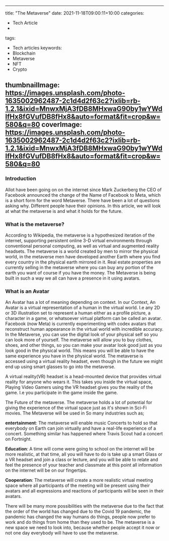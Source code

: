 
---
title: "The Metaverse"
date: 2021-11-18T09:00:11+10:00
categories:
- Tech Article
- 
tags:
- Tech articles 
keywords: 
- Blockchain
- Metaverse
- NFT
- Crypto

thumbnailImage: https://images.unsplash.com/photo-1635002962487-2c1d4d2f63c2?ixlib=rb-1.2.1&ixid=MnwxMjA3fDB8MHxwaG90by1wYWdlfHx8fGVufDB8fHx8&auto=format&fit=crop&w=580&q=80
coverImage: https://images.unsplash.com/photo-1635002962487-2c1d4d2f63c2?ixlib=rb-1.2.1&ixid=MnwxMjA3fDB8MHxwaG90by1wYWdlfHx8fGVufDB8fHx8&auto=format&fit=crop&w=580&q=80
---
### Introduction
Allot have been going on on the internet since Mark Zuckerberg the CEO of Facebook announced the change of the Name of Facebook to Meta, which is a short form for the word Metaverse. There have been a lot of questions asking why. Different people have their opinions. In this article, we will look at what the metaverse is and what it holds for the future.

### What is the metaverse?
According to Wikipedia, the metaverse is a hypothesized iteration of the internet, supporting persistent online 3-D virtual environments through conventional personal computing, as well as virtual and augmented reality headsets.
The metaverse is a world created by men to mirror the physical world, in the metaverse men have developed another Earth where you find every country in the physical earth mirrored in it. Real estate properties are currently selling in the metaverse where you can buy any portion of the earth you want of course if you have the money.
The Metaverse is being built in such a way we all can have a presence in it using avatars.

### What is an Avatar 
An Avatar has a lot of meaning depending on context. In our Context,
An Avatar is a virtual representation of a human in the virtual world. I.e any 2D or  3D illustration set to represent a human either as a profile picture, a character in a game, or whatsoever virtual platform can be called an avatar. Facebook (now Meta) is currently experimenting with codex avatars that reconstruct human appearance in the virtual world with incredible accuracy. In the Metaverse, you can use the digital look of your physical self so you can look more of yourself. The metaverse will allow you to buy clothes, shoes, and other things, so you can make your avatar look good just as you look good in the physical world. This means you will be able to have the same experience you have in the physical world. The metaverse is accessed using a virtual reality headset, even though in the future we might end up using smart glasses to go into the metaverse.

A virtual reality(VR) headset is a head-mounted device that provides virtual reality for anyone who wears it. This takes you inside the virtual space, Playing Video Gamers using the VR headset gives you the reality of the game. I.e you participate in the game inside the game.

The Future of the metaverse.
The metaverse holds a lot of potential for giving the experience of the virtual space just as it's shown in Sci-Fi movies. The Metaverse will be used in So many industries such as; 

**entertainment**: The metaverse will enable music Concerts to hold so that everybody on Earth can join virtually and have a real-life experience of a concert. Something similar has happened where Travis Scout had a concert on Fortnight.

 **Education**: A time will come were going to school on the internet will be more realistic, at that time, all you will have to do is take up a smart Glass or a VR headset and join a class or lecture, and you will be able to relate and feel the presence of your teacher and classmate at this point all information on the internet will be on our fingertips.

**Cooperation**: The metaverse will create a more realistic virtual meeting space where all participants of the meeting will be present using their avatars and all expressions and reactions of participants will be seen in their avatars.

There will be many more possibilities with the metaverse due to the fact that the order of the world has changed due to the Covid 19 pandemic, the pandemic has changed the way humans do things, people now prefer to work and do things from home than they used to be. The metaverse is a new space we need to look into, because whether people accept it now or not one day everybody will have to use the metaverse.
